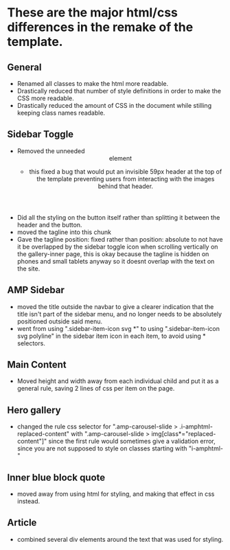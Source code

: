 # These are the major html/css differences in the remake of the template.

## General
- Renamed all classes to make the html more readable.
- Drastically reduced that number of style definitions in order to make the CSS more readable.
- Drastically reduced the amount of CSS in the document while stilling keeping class names readable.

## Sidebar Toggle

- Removed the unneeded <header> element
  - this fixed a bug that would put an invisible 59px header at the top of the template preventing users from interacting with the images behind that header. 
- Did all the styling on the button itself rather than splitting it between the header and the button.
- moved the tagline into this chunk
- Gave the tagline position: fixed rather than position: absolute to not have it be overlapped by the sidebar toggle icon when scrolling vertically on the gallery-inner page, this is okay because the tagline is hidden on phones and small tablets anyway so it doesnt overlap with the text on the site.
  
## AMP Sidebar

- moved the title outside the navbar to give a clearer indication that the title isn't part of the sidebar menu, and no longer needs to be absolutely positioned outside said menu.
- went from using ".sidebar-item-icon svg *" to using ".sidebar-item-icon svg polyline" in the sidebar item icon in each item, to avoid using * selectors.

## Main Content

- Moved height and width away from each individual child and put it as a general rule, saving 2 lines of css per item on the page.

## Hero gallery

- changed the rule css selector for ".amp-carousel-slide > .i-amphtml-replaced-content" with ".amp-carousel-slide > img[class*="replaced-content"]" since the first rule would sometimes give a validation error, since you are not supposed to style on classes starting with "i-amphtml-"

## Inner blue block quote

- moved away from using html for styling, and making that effect in css instead.

## Article

- combined several div elements around the text that was used for styling.
